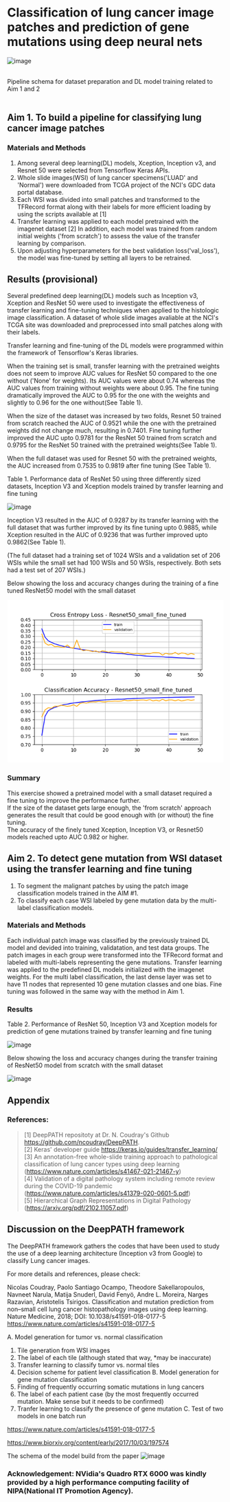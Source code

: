 # Classification of lung cancer image patches and prediction of gene mutations using deep neural nets
![image](https://user-images.githubusercontent.com/64822593/208830983-7c5d1077-7a3c-4618-85ff-ffc2ce92d5d8.png)

<br>Pipeline schema for dataset preparation and DL model training related to Aim 1 and 2<br><br>
## Aim 1. To build a pipeline for classifying lung cancer image patches

### Materials and Methods
1) Among several deep learning(DL) models, Xception, Inception v3, and Resnet 50 were selected from Tensorflow Keras APIs.
2) Whole slide images(WSI) of lung cancer specimens('LUAD' and 'Normal') were downloaded from TCGA project of the NCI's GDC data portal database.  
3) Each WSI was divided into small patches and transformed to the TFRecord format along with their labels for more efficient loading by using the scripts available at [1] 
4) Transfer learning was applied to each model pretrained with the imagenet dataset [2]  In addition, each model was trained from random initial weights ('from scratch') to assess the value of the transfer learning by comparison.  
5) Upon adjusting hyperparameters for the best validation loss('val_loss'), the model was fine-tuned by setting all layers to be retrained. 

## Results (provisional)
Several predefined deep learning(DL) models such as Inception v3, Xception and ResNet 50 were used to investigate the effectiveness of transfer learning and fine-tuning techniques when applied to the histologic image classification. A dataset of whole slide images avaliable at the NCI's TCGA site was downloaded and preprocessed into small patches along with their labels.  

Transfer learning and fine-tuning of the DL models were programmed within the framework of Tensorflow's Keras libraries. 

When the training set is small, transfer learning with the pretrained weights does not seem to improve AUC values for ResNet 50 compared to the one without ('None' for weights).  Its AUC values were about 0.74 whereas the AUC values from training without weights were about 0.95. The fine tuning dramatically improved the AUC to 0.95 for the one with the weights and slightly to 0.96 for the one without(See Table 1).

When the size of the dataset was increased by two folds, Resnet 50 trained from scratch reached the AUC of 0.9521 while the one with the pretrained weights did not change much, resulting in 0.7401.  Fine tuning further improved the AUC upto 0.9781 for the ResNet 50 trained from scratch and 0.9795 for the ResNet 50 trained with the pretrained weights(See Table 1).

When the full dataset was used for Resnet 50 with the pretrained weights, the AUC increased from 0.7535 to 0.9819 after fine tuning (See Table 1).   


Table 1.  Performance data of ResNet 50 using three differently sized datasets, Inception V3 and Xception models trained by transfer learning and fine tuning

![image](https://user-images.githubusercontent.com/64822593/198612735-2343c733-0337-442d-887b-462330147d22.png)

Inception V3 resulted in the AUC of 0.9287 by its transfer learning with the full dataset that was further improved by its fine tuning upto 0.9885, while Xception resulted in the AUC of 0.9236 that was further improved upto 0.9862(See Table 1).

(The full dataset had a training set of 1024 WSIs and a validation set of 206 WSIs while the small set had 100 WSIs and 50 WSIs, respectively.  Both sets had a test set of 207 WSIs.)

Below showing the loss and accuracy changes during the training of a fine tuned ResNet50 model with the small dataset

![image](https://github.com/kimdesok/DeepPATH/blob/master/Resnet50_small_fine_tuned_plot.png)

### Summary

This exercise showed a pretrained model with a small dataset required a fine tuning to improve the performance further.  
If the size of the dataset gets large enough, the 'from scratch' approach generates the result that could be good enough with (or without) the fine tuning.  
The accuracy of the finely tuned Xception, Inception V3, or Resnet50 models reached upto AUC 0.982 or higher. 

## Aim 2. To detect gene mutation from WSI dataset using the transfer learning and fine tuning
1) To segment the malignant patches by using the patch image classification models trained in the AIM #1.
2) To classify each case WSI labeled by gene mutation data by the multi-label classification models.

### Materials and Methods
Each individual patch image was classified by the previously trained DL model and devided into training, validatation, and test data groups. The patch images in each group were transformed into the TFRecord format and labeled with multi-labels representing the gene mutations.  Transfer learning was applied to the predefined DL models initialized with the imagenet weights.  For the multi label classification, the last dense layer was set to have 11 nodes that represented 10 gene mutation classes and one bias.  Fine tuning was followed in the same way with the method in Aim 1.  

### Results

Table 2.  Performance of ResNet 50, Inception V3 and Xception models for prediction of gene mutations trained by transfer learning and fine tuning

![image](https://user-images.githubusercontent.com/64822593/208837331-07b98e43-4874-4369-aada-847f3bd51629.png)

Below showing the loss and accuracy changes during the transfer training of ResNet50 model from scratch with the small dataset

![image](https://user-images.githubusercontent.com/64822593/208837664-b0c614c0-25cd-4270-972d-5476637f4b4c.png)

## Appendix 

### References: 
>[1] DeepPATH repositoty at Dr. N. Coudray's Github https://github.com/ncoudray/DeepPATH. <br>
>[2] Keras' developer guide https://keras.io/guides/transfer_learning/ <br>
>[3] An annotation-free whole-slide training approach to pathological classification of lung cancer types using deep learning (https://www.nature.com/articles/s41467-021-21467-y) <br>
>[4] Validation of a digital pathology system including remote review during the COVID-19 pandemic (https://www.nature.com/articles/s41379-020-0601-5.pdf) <br>
>[5] Hierarchical Graph Representations in Digital Pathology (https://arxiv.org/pdf/2102.11057.pdf) <br>


##  Discussion on the DeepPATH framework

The DeepPATH framework gathers the codes that have been used to study the use of a deep learning architecture (Inception v3 from Google) to classify Lung cancer images.

For more details and references, please check:

Nicolas Coudray, Paolo Santiago Ocampo, Theodore Sakellaropoulos, Navneet Narula, Matija Snuderl, David Fenyö, Andre L. Moreira, Narges Razavian, Aristotelis Tsirigos. Classification and mutation prediction from non–small cell lung cancer histopathology images using deep learning. Nature Medicine, 2018; DOI: 10.1038/s41591-018-0177-5 https://www.nature.com/articles/s41591-018-0177-5

A. Model generation for tumor vs. normal classification
  1) Tile generation from WSI images
  2) The label of each tile (although stated that way, *may be inaccurate)
  3) Transfer learning to classify tumor vs. normal tiles 
  4) Decision scheme for patient level classification
B. Model generation for gene mutation classification
  1) Finding of frequently occurring somatic mutations in lung cancers
  2) The label of each patient case (by the most frequently occurred mutation. Make sense but it needs to be confirmed)
  3) Tranfer learning to classify the presence of gene mutation
C. Test of two models in one batch run

https://www.nature.com/articles/s41591-018-0177-5

https://www.biorxiv.org/content/early/2017/10/03/197574

The schema of the model build from the paper
![image](https://user-images.githubusercontent.com/64822593/154029375-23ba352d-3f16-4933-86f3-f9478c2f4523.png)

### Acknowledgement: NVidia's Quadro RTX 6000 was kindly provided by a high performance computing facility of NIPA(National IT Promotion Agency).
